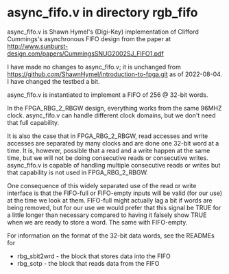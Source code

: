 # async_fifo.v in directory rgb_fifo

async_fifo.v is Shawn Hymel's (Digi-Key) implementation of Clifford Cummings's asynchronous FIFO design from the paper at http://www.sunburst-design.com/papers/CummingsSNUG2002SJ_FIFO1.pdf

I have made no changes to async_fifo.v; it is unchanged from https://github.com/ShawnHymel/introduction-to-fpga.git as of 2022-08-04. I have changed the testbed a bit.

async_fifo.v is instantiated to implement a FIFO of 256 @ 32-bit words.

In the FPGA_RBG_2_RBGW design, everything works from the same 96MHZ clock. async_fifo.v can handle different clock domains, but we don't need that full capability.

It is also the case that in FPGA_RBG_2_RBGW, read accesses and write accesses are separated by many clocks and are done one 32-bit word at a time.
It is, however, possible that a read and a write happen at the same time, but we will not be doing consecutive reads or consecutive writes.
async_fifo.v is capable of handling multiple consecutive reads or writes but that capability is not used in FPGA_RBG_2_RBGW.

One consequence of this widely separated use of the read or write interface is that the FIFO-full or FIFO-empty inputs will be valid (for our use)
at the time we look at them. FIFO-full might actually lag a bit if words are being removed, but for our use we would prefer that this signal be TRUE
for a little longer than necessary compared to having it falsely show TRUE when we are ready to store a word. The same with FIFO-empty.

For information on the format of the 32-bit data words, see the READMEs for
* rbg_sbit2wrd - the block that stores data into the FIFO
* rbg_sotp - the block that reads data from the FIFO
